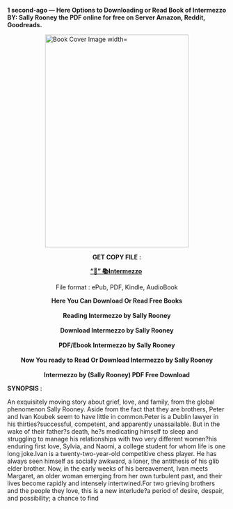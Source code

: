 <p><strong>1 second-ago &mdash; Here Options to Downloading or Read Book of Intermezzo BY: Sally Rooney the PDF online for free on Server Amazon, Reddit, Goodreads.</strong></p><p><a href="https://yuzong16a.web.app/apply/208931300-intermezzo"><img style="display: block; margin-left: auto; margin-right: auto;" src="https://i.gr-assets.com/images/S/compressed.photo.goodreads.com/books/1716387455l/208931300.jpg" alt="Book Cover Image width=" width="330" height="488" /></a></p><p style="text-align: center;"><strong>GET COPY FILE :</strong></p><p style="text-align: center;"><strong><a href="https://yuzong16a.web.app/apply/208931300-intermezzo" target="_blank" rel="noopener">“📢” 📚Intermezzo</a>&nbsp;</strong></p><p style="text-align: center;">File format : ePub, PDF, Kindle, AudioBook</p><div style="text-align: center;"><strong>Here You Can Download Or Read Free Books</strong></div><div style="text-align: center;">&nbsp;</div><div style="text-align: center;"><strong>Reading Intermezzo by Sally Rooney</strong></div><div style="text-align: center;">&nbsp;</div><div style="text-align: center;"><strong>Download Intermezzo by Sally Rooney</strong></div><div style="text-align: center;">&nbsp;</div><div style="text-align: center;"><strong>PDF/Ebook Intermezzo by Sally Rooney</strong></div><div style="text-align: center;">&nbsp;</div><div style="text-align: center;"><strong>Now You ready to Read Or Download Intermezzo by Sally Rooney</strong></div><div style="text-align: center;">&nbsp;</div><div style="text-align: center;"><strong>Intermezzo by (Sally Rooney) PDF Free Download</strong></div><p><strong>SYNOPSIS :</strong></p><p>An exquisitely moving story about grief, love, and family, from the global phenomenon Sally Rooney. Aside from the fact that they are brothers, Peter and Ivan Koubek seem to have little in common.Peter is a Dublin lawyer in his thirties?successful, competent, and apparently unassailable. But in the wake of their father?s death, he?s medicating himself to sleep and struggling to manage his relationships with two very different women?his enduring first love, Sylvia, and Naomi, a college student for whom life is one long joke.Ivan is a twenty-two-year-old competitive chess player. He has always seen himself as socially awkward, a loner, the antithesis of his glib elder brother. Now, in the early weeks of his bereavement, Ivan meets Margaret, an older woman emerging from her own turbulent past, and their lives become rapidly and intensely intertwined.For two grieving brothers and the people they love, this is a new interlude?a period of desire, despair, and possibility; a chance to find </p>
